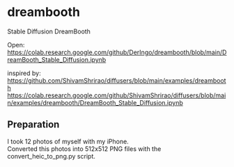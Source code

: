 # dreambooth
Stable Diffusion DreamBooth

Open: https://colab.research.google.com/github/DerIngo/dreambooth/blob/main/DreamBooth_Stable_Diffusion.ipynb

inspired by: https://github.com/ShivamShrirao/diffusers/blob/main/examples/dreambooth
https://colab.research.google.com/github/ShivamShrirao/diffusers/blob/main/examples/dreambooth/DreamBooth_Stable_Diffusion.ipynb

## Preparation
I took 12 photos of myself with my iPhone.<br>
Converted this photos into 512x512 PNG files with the convert_heic_to_png.py script.
